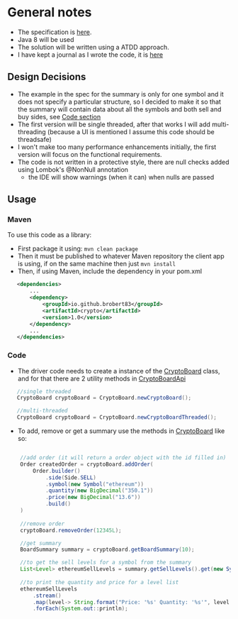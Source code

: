 # General notes

- The specification is [here](docs/Crypto_v1.0.md).
- Java 8 will be used
- The solution will be written using a ATDD approach.
- I have kept a journal as I wrote the code, it is [here](docs/CommitJournal.md)

## Design Decisions
- The example in the spec for the summary is only for one symbol and it does not specify a particular structure, so I decided to make it so that the summary will contain data about all the symbols and both sell and buy sides, see [Code section](#Code)
- The first version will be single threaded, after that works I will add multi-threading (because a UI is mentioned I assume this code should be threadsafe)
- I won't make too many performance enhancements initially, the first version will focus on the functional requirements.
- The code is not written in a protective style, there are null checks added using Lombok's @NonNull annotation
  - the IDE will show warnings (when it can) when nulls are passed

## Usage
### Maven
To use this code as a library:
 - First package it using: `mvn clean package`
 - Then it must be published to whatever Maven repository the client app is using, if on the same machine then just `mvn install`
 - Then, if using Maven, include the dependency in your pom.xml
 ```xml
    <dependencies>
        ...
        <dependency>
            <groupId>io.github.brobert83</groupId>
            <artifactId>crypto</artifactId>
            <version>1.0</version>
        </dependency>    
        ...
    </dependencies>
```
### Code
 - The driver code needs to create a instance of the [CryptoBoard](src/main/java/io/github/brobert83/crypto/board/CryptoBoard.java) class, and for that there are 2 utility methods in [CryptoBoardApi](src/main/java/io/github/brobert83/crypto/CryptoBoardApi.java)
 ```java
    //single threaded     
    CryptoBoard cryptoBoard = CryptoBoard.newCryptoBoard();

    //multi-threaded
    CryptoBoard cryptoBoard = CryptoBoard.newCryptoBoardThreaded();
 ```
- To add, remove or get a summary use the methods in [CryptoBoard](src/main/java/io/github/brobert83/crypto/board/CryptoBoard.java) like so:
```java

    //add order (it will return a order object with the id filled in)
    Order createdOrder = cryptoBoard.addOrder(
        Order.builder()
            .side(Side.SELL)
            .symbol(new Symbol("ethereum"))
            .quantity(new BigDecimal("350.1"))
            .price(new BigDecimal("13.6"))
            .build()
    )   
    
    //remove order
    cryptoBoard.removeOrder(12345L);

    //get summary
    BoardSummary summary = cryptoBoard.getBoardSummary(10);

    //to get the sell levels for a symbol from the summary
    List<Level> ethereumSellLevels = summary.getSellLevels().get(new Symbol("ETHEREUM"));
    
    //to print the quantity and price for a level list
    ethereumSellLevels
        .stream()
        .map(level-> String.format("Price: '%s' Quantity: '%s'", level.getPrice(), level.getQuantity()))
        .forEach(System.out::println);
```

